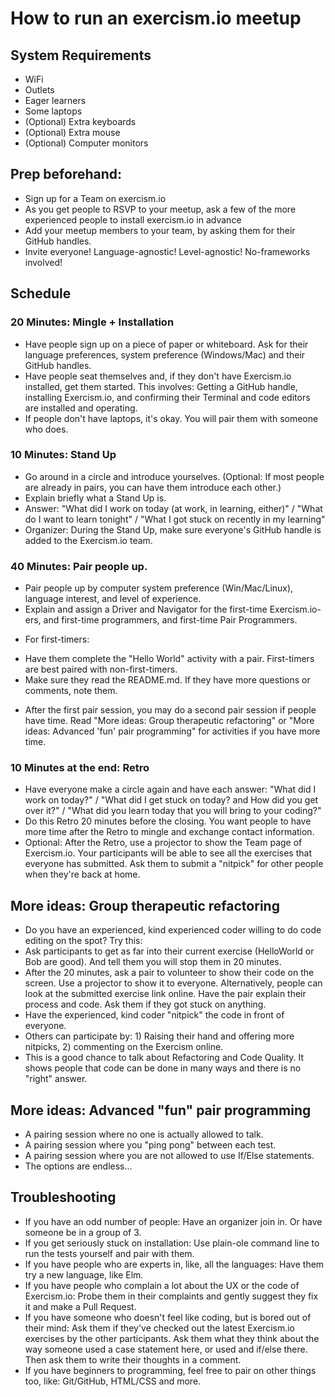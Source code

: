 # How to run an exercism.io meetup

## System Requirements
- WiFi
- Outlets
- Eager learners
- Some laptops
- (Optional) Extra keyboards
- (Optional) Extra mouse
- (Optional) Computer monitors

## Prep beforehand:
- Sign up for a Team on exercism.io
- As you get people to RSVP to your meetup, ask a few of the more experienced people to install exercism.io in advance
- Add your meetup members to your team, by asking them for their GitHub handles.
- Invite everyone! Language-agnostic! Level-agnostic! No-frameworks involved!

## Schedule
### 20 Minutes: Mingle + Installation
* Have people sign up on a piece of paper or whiteboard. Ask for their language preferences, system preference (Windows/Mac) and their GitHub handles.
* Have people seat themselves and, if they don't have Exercism.io installed, get them started. This involves: Getting a GitHub handle, installing Exercism.io, and confirming their Terminal and code editors are installed and operating.
* If people don't have laptops, it's okay. You will pair them with someone who does.

### 10 Minutes: Stand Up
* Go around in a circle and introduce yourselves. (Optional: If most people are already in pairs, you can have them introduce each other.)
* Explain briefly what a Stand Up is.
* Answer: "What did I work on today (at work, in learning, either)" / "What do I want to learn tonight" / "What I got stuck on recently in my learning"
* Organizer: During the Stand Up, make sure everyone's GitHub handle is added to the Exercism.io team.

### 40 Minutes: Pair people up.
* Pair people up by computer system preference (Win/Mac/Linux), language interest, and level of experience.
* Explain and assign a Driver and Navigator for the first-time Exercism.io-ers, and first-time programmers, and first-time Pair Programmers.

- For first-timers:
* Have them complete the "Hello World" activity with a pair. First-timers are best paired with non-first-timers.
* Make sure they read the README.md. If they have more questions or comments, note them.

- After the first pair session, you may do a second pair session if people have time. Read "More ideas: Group therapeutic refactoring" or "More ideas: Advanced 'fun' pair programming" for activities if you have more time.

### 10 Minutes at the end: Retro
* Have everyone make a circle again and have each answer: "What did I work on today?" / "What did I get stuck on today? and How did you get over it?" / "What did you learn today that you will bring to your coding?"
* Do this Retro 20 minutes before the closing. You want people to have more time after the Retro to mingle and exchange contact information.
* Optional: After the Retro, use a projector to show the Team page of Exercism.io. Your participants will be able to see all the exercises that everyone has submitted. Ask them to submit a "nitpick" for other people when they're back at home.

## More ideas: Group therapeutic refactoring
* Do you have an experienced, kind experienced coder willing to do code editing on the spot? Try this:
* Ask participants to get as far into their current exercise (HelloWorld or Bob are good). And tell them you will stop them in 20 minutes.
* After the 20 minutes, ask a pair to volunteer to show their code on the screen. Use a projector to show it to everyone. Alternatively, people can look at the submitted exercise link online. Have the pair explain their process and code. Ask them if they got stuck on anything.
* Have the experienced, kind coder "nitpick" the code in front of everyone.
* Others can participate by: 1) Raising their hand and offering more nitpicks, 2) commenting on the Exercism online.
* This is a good chance to talk about Refactoring and Code Quality. It shows people that code can be done in many ways and there is no "right" answer.

## More ideas: Advanced "fun" pair programming
* A pairing session where no one is actually allowed to talk.
* A pairing session where you "ping pong" between each test.
* A pairing session where you are not allowed to use If/Else statements.
* The options are endless...

## Troubleshooting
- If you have an odd number of people: Have an organizer join in. Or have someone be in a group of 3.
- If you get seriously stuck on installation: Use plain-ole command line to run the tests yourself and pair with them.
- If you have people who are experts in, like, all the languages: Have them try a new language, like Elm.
- If you have people who complain a lot about the UX or the code of Exercism.io: Probe them in their complaints and gently suggest they fix it and make a Pull Request.
- If you have someone who doesn't feel like coding, but is bored out of their mind: Ask them if they've checked out the latest Exercism.io exercises by the other participants. Ask them what they think about the way someone used a case statement here, or used and if/else there. Then ask them to write their thoughts in a comment.
- If you have beginners to programming, feel free to pair on other things too, like: Git/GitHub, HTML/CSS and more.
